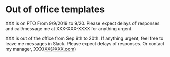 # Out of office templates
XXX is on PTO From 9/9/2019 to 9/20. Please expect delays of responses and call/message me at XXX-XXX-XXXX for anything urgent. 

XXX is out of the office from Sep 9th to 20th. If anything urgent, feel free to leave me messages in Slack. Please expect delays of responses. Or contact my manager, XXX(XX@XXX.com)
